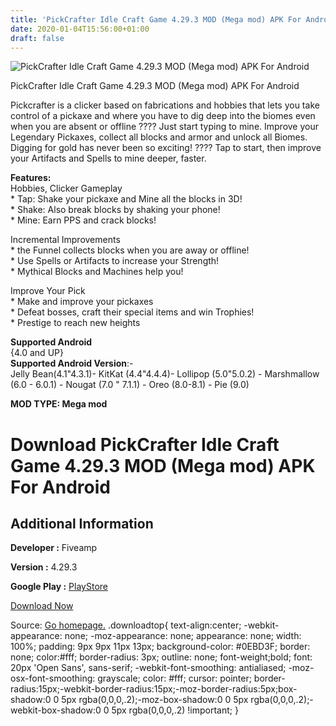 ```yaml
---
title: 'PickCrafter Idle Craft Game 4.29.3 MOD (Mega mod) APK For Android'
date: 2020-01-04T15:56:00+01:00
draft: false
---
```


![PickCrafter Idle Craft Game 4.29.3 MOD (Mega mod) APK For Android](https://i1.wp.com/apkhome.net/wp-content/uploads/2020/01/PickCrafter-Idle-Craft-Game-4.29.3-MOD-Mega-mod.png "PickCrafter Idle Craft Game 4.29.3 MOD (Mega mod) APK For Android")

  

PickCrafter Idle Craft Game 4.29.3 MOD (Mega mod) APK For Android

Pickcrafter is a clicker based on fabrications and hobbies that lets you take control of a pickaxe and where you have to dig deep into the biomes even when you are absent or offline ???? Just start typing to mine. Improve your Legendary Pickaxes, collect all blocks and armor and unlock all Biomes. Digging for gold has never been so exciting! ???? Tap to start, then improve your Artifacts and Spells to mine deeper, faster.

**Features:**  
Hobbies, Clicker Gameplay  
\* Tap: Shake your pickaxe and Mine all the blocks in 3D!  
\* Shake: Also break blocks by shaking your phone!  
\* Mine: Earn PPS and crack blocks!

Incremental Improvements  
\* the Funnel collects blocks when you are away or offline!  
\* Use Spells or Artifacts to increase your Strength!  
\* Mythical Blocks and Machines help you!

Improve Your Pick  
\* Make and improve your pickaxes  
\* Defeat bosses, craft their special items and win Trophies!  
\* Prestige to reach new heights

**Supported Android**  
{4.0 and UP}  
**Supported Android Version**:-  
Jelly Bean(4.1"4.3.1)- KitKat (4.4"4.4.4)- Lollipop (5.0"5.0.2) - Marshmallow (6.0 - 6.0.1) - Nougat (7.0 " 7.1.1) - Oreo (8.0-8.1) - Pie (9.0)

**MOD TYPE: Mega mod**

Download PickCrafter Idle Craft Game 4.29.3 MOD (Mega mod) APK For Android
==========================================================================

Additional Information
----------------------

**Developer :** Fiveamp

**Version :** 4.29.3

**Google Play :** [PlayStore](https://play.google.com/store/apps/details?id=com.fiveamp.pickcrafterapp)

  

[Download Now](https://store4app.co/post/pickcrafter-idle-craft-game-4-29-3-mod-mega-mod-apk-for-android_1578149758)

  
Source: [Go homepage.](https://store4app.co/post/pickcrafter-idle-craft-game-4-29-3-mod-mega-mod-apk-for-android_1578149758) .downloadtop{ text-align:center; -webkit-appearance: none; -moz-appearance: none; appearance: none; width: 100%; padding: 9px 9px 11px 13px; background-color: #0EBD3F; border: none; color:#fff; border-radius: 3px; outline: none; font-weight;bold; font: 20px 'Open Sans', sans-serif; -webkit-font-smoothing: antialiased; -moz-osx-font-smoothing: grayscale; color: #fff; cursor: pointer; border-radius:15px;-webkit-border-radius:15px;-moz-border-radius:5px;box-shadow:0 0 5px rgba(0,0,0,.2);-moz-box-shadow:0 0 5px rgba(0,0,0,.2);-webkit-box-shadow:0 0 5px rgba(0,0,0,.2) !important; }